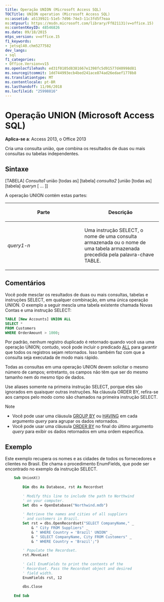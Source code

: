 ```yaml
---
title: Operação UNION (Microsoft Access SQL)
TOCTitle: UNION operation (Microsoft Access SQL)
ms:assetid: a5139921-51e5-7d96-74e3-11c3fd5f7eaa
ms:mtpsurl: https://msdn.microsoft.com/library/Ff821131(v=office.15)
ms:contentKeyID: 48546826
ms.date: 09/18/2015
mtps_version: v=office.15
f1_keywords:
- jetsql40.chm5277582
dev_langs:
- sql
f1_categories:
- Office.Version=v15
ms.openlocfilehash: ed31f0105d8381667e1398fc5d91577d40998d81
ms.sourcegitcommit: 1dd744993ecb4bed241ace874ad26edaef1778b8
ms.translationtype: MT
ms.contentlocale: pt-BR
ms.lasthandoff: 11/06/2018
ms.locfileid: "25998816"
---
```

# <a name="union-operation-microsoft-access-sql"></a>Operação UNION (Microsoft Access SQL)

**Aplica-se a**: Access 2013, o Office 2013

Cria uma consulta união, que combina os resultados de duas ou mais consultas ou tabelas independentes.

## <a name="syntax"></a>Sintaxe

\[TABELA\] *Consulta1* união \[todas as\] \[tabela\] *consulta2* \[união \[todas as\] \[tabela\] *queryn* \[ … \]\]

A operação UNION contém estas partes:

<table>
<colgroup>
<col style="width: 50%" />
<col style="width: 50%" />
</colgroup>
<thead>
<tr class="header">
<th><p>Parte</p></th>
<th><p>Descrição</p></th>
</tr>
</thead>
<tbody>
<tr class="odd">
<td><p><em>query1-n</em></p></td>
<td><p>Uma instrução SELECT, o nome de uma consulta armazenada ou o nome de uma tabela armazenada precedida pela palavra-chave TABLE.</p></td>
</tr>
</tbody>
</table>


## <a name="remarks"></a>Comentários

Você pode mesclar os resultados de duas ou mais consultas, tabelas e instruções SELECT, em qualquer combinação, em uma única operação UNION. O exemplo a seguir mescla uma tabela existente chamada Novas Contas e uma instrução SELECT:

```sql
TABLE [New Accounts] UNION ALL 
SELECT * 
FROM Customers 
WHERE OrderAmount > 1000;
```

Por padrão, nenhum registro duplicado é retornado quando você usa uma operação UNION; contudo, você pode incluir o predicado [ALL](https://msdn.microsoft.com/library/ff195711\(v=office.15\)) para garantir que todos os registros sejam retornados. Isso também faz com que a consulta seja executada de modo mais rápido.

Todas as consultas em uma operação UNION devem solicitar o mesmo número de campos; entretanto, os campos não têm que ser do mesmo tamanho nem do mesmo tipo de dados.

Use aliases somente na primeira instrução SELECT, porque eles são ignorados em quaisquer outras instruções. Na cláusula ORDER BY, refira-se aos campos pelo modo como são chamados na primeira instrução SELECT.

> [!NOTE]
> - Você pode usar uma cláusula [GROUP BY](https://docs.microsoft.com/office/vba/access/Concepts/Structured-Query-Language/group-by-clause-microsoft-access-sql) ou [HAVING](https://docs.microsoft.com/office/vba/access/concepts/structured-query-language/having-clause-microsoft-access-sql) em cada argumento *query* para agrupar os dados retornados.
> - Você pode usar uma cláusula [ORDER BY](https://docs.microsoft.com/office/vba/access/concepts/structured-query-language/order-by-clause-microsoft-access-sql) no final do último argumento *query* para exibir os dados retornados em uma ordem específica.

## <a name="example"></a>Exemplo

Este exemplo recupera os nomes e as cidades de todos os fornecedores e clientes no Brasil. Ele chama o procedimento EnumFields, que pode ser encontrado no exemplo da instrução SELECT.

```vb
    Sub UnionX() 
     
        Dim dbs As Database, rst As Recordset 
     
        ' Modify this line to include the path to Northwind 
        ' on your computer. 
        Set dbs = OpenDatabase("Northwind.mdb") 
         
        ' Retrieve the names and cities of all suppliers  
        ' and customers in Brazil. 
        Set rst = dbs.OpenRecordset("SELECT CompanyName," _ 
            & " City FROM Suppliers" _ 
            & " WHERE Country = 'Brazil' UNION" _ 
            & " SELECT CompanyName, City FROM Customers" _ 
            & " WHERE Country = 'Brazil';") 
         
        ' Populate the Recordset. 
        rst.MoveLast 
         
        ' Call EnumFields to print the contents of the  
        ' Recordset. Pass the Recordset object and desired 
        ' field width. 
        EnumFields rst, 12 
     
        dbs.Close 
     
    End Sub
```
